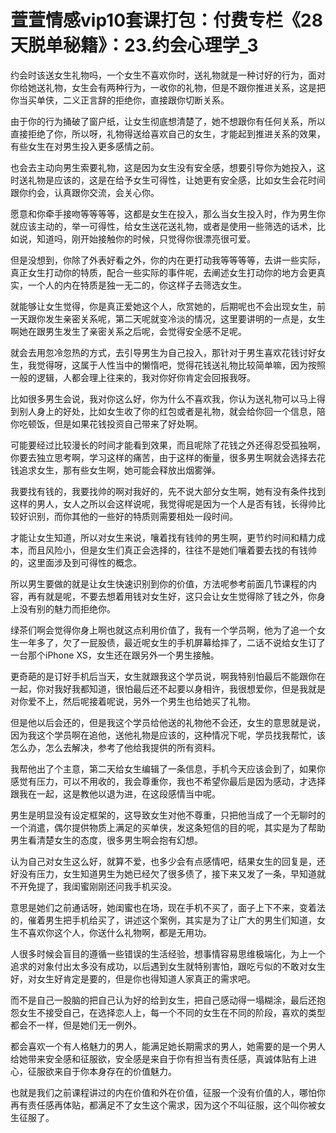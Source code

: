 # 萱萱情感vip10套课打包：付费专栏《28天脱单秘籍》：23.约会心理学_3

约会时该送女生礼物吗，一个女生不喜欢你时，送礼物就是一种讨好的行为，面对你给她送礼物，女生会有两种行为，一收你的礼物，但是不跟你推进关系，这是把你当买单侠，二义正言辞的拒绝你，直接跟你切断关系。

由于你的行为捅破了窗户纸，让女生彻底想清楚了，她不想跟你有任何关系，所以直接拒绝了你，所以呀，礼物得送给喜欢自己的女生，才能起到推进关系的效果，有些女生在对男生投入更多感情之前。

也会去主动向男生索要礼物，这是因为女生没有安全感，想要引导你为她投入，这时送礼物是应该的，这是在给予女生可得性，让她更有安全感，比如女生会花时间跟你约会，认真跟你交流，会关心你。

愿意和你牵手接吻等等等等，这都是女生在投入，那么当女生投入时，作为男生你就应该主动的，举一可得性，给女生送花送礼物，或者是使用一些筛选的话术，比如说，知道吗，刚开始接触你的时候，只觉得你很漂亮很可爱。

但是没想到，你除了外表好看之外，你的内在更打动我等等等等，去讲一些实际，真正女生打动你的特质，配合一些实际的事件呢，去阐述女生打动你的地方会更真实，一个人的内在特质是独一无二的，你这样子去筛选女生。

就能够让女生觉得，你是真正爱她这个人，欣赏她的，后期呢也不会出现女生，前一天跟你发生亲密关系呢，第二天呢就变冷淡的情况，这里要讲明的一点是，女生啊她在跟男生发生了亲密关系之后呢，会觉得安全感不足呢。

就会去用忽冷忽热的方式，去引导男生为自己投入，那针对于男生喜欢花钱讨好女生，我觉得呀，这属于人性当中的懒惰吧，觉得花钱送礼物比较简单嘛，因为按照一般的逻辑，人都会理上往来的，我对你好你肯定会回报我呀。

比如很多男生会说，我对你这么好，你为什么不喜欢我，你认为送礼物可以马上得到别人身上的好处，比如女生收了你的红包或者是礼物，就会给你回一个信息，陪你吃顿饭，但是如果花钱投资自己带来了好处啊。

可能要经过比较漫长的时间才能看到效果，而且呢除了花钱之外还得忍受孤独啊，你要去独立思考啊，学习这样的痛苦，由于这样的衡量，很多男生啊就会选择去花钱追求女生，那有些女生啊，她可能会释放出烟雾弹。

我要找有钱的，我要找帅的啊对我好的，先不说大部分女生啊，她有没有条件找到这样的男人，女人之所以会这样说呢，我觉得呢是因为一个人是否有钱，长得帅比较好识别，而你其他的一些好的特质则需要相处一段时间。

才能让女生知道，所以对女生来说，嚷着找有钱帅的男生啊，更节约时间和精力成本，而且风险小，但是女生们真正会选择的，往往不是她们嚷着要去找的有钱帅的，这里面涉及到可得性的概念。

所以男生要做的就是让女生快速识别到你的价值，方法呢参考前面几节课程的内容，再有就是呢，不要去想着用钱对女生好，这只会让女生觉得除了钱之外，你身上没有别的魅力而拒绝你。

绿茶们啊会觉得你身上啊也就这点利用价值了，我有一个学员啊，他为了追一个女生一年多了，欠了一屁股债，最近呢女生的手机屏幕给摔了，二话不说给女生订了一台那个iPhone XS，女生还在跟另外一个男生接触。

更奇葩的是订好手机后当天，女生就跟我这个学员说，啊我特别怕最后不能跟你在一起，你对我好我都知道，很怕最后还不起要以身相许，我很想爱你，但是我就是对你爱不上，然后呢接着呢说，另外一个男生也给她买了礼物。

但是他以后会还的，但是我这个学员给他送的礼物他不会还，女生的意思就是说，因为我这个学员啊在追他，送他礼物是应该的，这种情况下呢，学员找我帮忙，该怎么办，怎么去解决，参考了他给我提供的所有资料。

我帮他出了个主意，第二天给女生编辑了一条信息，手机今天应该会到了，如果你感觉有压力，可以不用收的，我会尊重你，我也不希望你最后是因为感动，才选择跟我在一起，这是教他以退为进，在这段感情当中呢。

男生是明显没有设定框架的，这导致女生对他不尊重，只把他当成了一个无聊时的一个消遣，偶尔提供物质上满足的买单侠，发这条短信的目的呢，其实是为了帮助男生看清楚女生的态度，很多男生啊会抱有幻想。

认为自己对女生这么好，就算不爱，也多少会有点感情吧，结果女生的回复是，还好没有压力，女生知道男生为她已经欠了很多债了，接下来又发了一条，早知道就不开免提了，我闺蜜刚刚还问我手机买没。

意思是她们之前通话呀，她闺蜜也在场，现在手机不买了，面子上下不来，变着法的，催着男生把手机给买了，讲述这个案例，其实是为了让广大的男生们知道，女生不喜欢你这个人，你送什么礼物啊，都是无用功。

人很多时候会盲目的遵循一些错误的生活经验，想事情容易思维极端化，为上一个追求的对象付出太多没有成功，以后遇到女生就特别害怕，跟吃亏似的不敢对女生好，对女生好肯定是要的，但是你也得知道人家真正的需求吧。

而不是自己一股脑的把自己认为好的给到女生，把自己感动得一塌糊涂，最后还抱怨女生不接受自己，在选择恋人上，每一个不同的女生在不同的阶段，喜欢的类型都会不一样，但是她们无一例外。

都会喜欢一个有人格魅力的男人，能满足她长期需求的男人，她需要的是一个男人给她带来安全感和征服欲，安全感是来自于你有担当有责任感，真诚体贴有上进心，征服欲来自于你本身存在的价值魅力。

也就是我们之前课程讲过的内在价值和外在价值，征服一个没有价值的人，哪怕你再有责任感再体贴，都满足不了女生这个需求，因为这个不叫征服，这个叫你被女生征服了。

